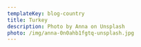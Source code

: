 ```yaml
---
templateKey: blog-country
title: Turkey
description: Photo by Anna on Unsplash
photo: /img/anna-0n0ahb1fgtq-unsplash.jpg
---
```


